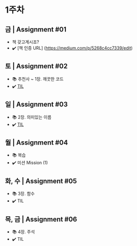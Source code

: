 # 1주차

## 금 | Assignment #01 

*  책 갖고계시죠?
*  ✔️ [책 인증 URL] (https://medium.com/p/5268c4cc7339/edit)

## 토 | Assignment #02

*  📚 추천사 ~ 1장. 깨끗한 코드
*  ✔️ [TIL](https://github.com/thxallgrace/TIL/blob/master/Book/CleanCode/1%EC%A3%BC%EC%B0%A8/Assignment2.md)  

## 일 | Assignment #03

*  📚 2장. 의미있는 이름
*  ✔️ [TIL](https://github.com/thxallgrace/TIL/blob/master/Book/CleanCode/1%EC%A3%BC%EC%B0%A8/Assignment3.md)  

## 월 | Assignment #04

*  📚 복습
*  ✔️ 미션 Mission (1)

## 화, 수 | Assignment #05

*  📚 3장. 함수
*  ✔️ TIL

## 목, 금 | Assignment #06

*  📚 4장. 주석
*  ✔️ TIL
